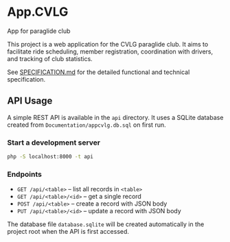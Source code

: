 # App.CVLG
App for paraglide club

This project is a web application for the CVLG paraglide club. It aims to facilitate ride scheduling, member registration, coordination with drivers, and tracking of club statistics.

See [SPECIFICATION.md](SPECIFICATION.md) for the detailed functional and technical specification.

## API Usage

A simple REST API is available in the `api` directory. It uses a SQLite database created from `Documentation/appcvlg.db.sql` on first run.

### Start a development server

```bash
php -S localhost:8000 -t api
```

### Endpoints

- `GET /api/<table>` – list all records in `<table>`
- `GET /api/<table>/<id>` – get a single record
- `POST /api/<table>` – create a record with JSON body
- `PUT /api/<table>/<id>` – update a record with JSON body

The database file `database.sqlite` will be created automatically in the project root when the API is first accessed.
